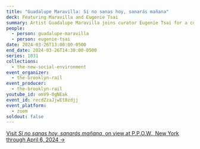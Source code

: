 ```yaml
---
title: "Guadalupe Maravilla: Si no sanas hoy, sanarás mañana"
deck: Featuring Maravilla and Eugenie Tsai
summary: Artist Guadalupe Maravilla joins curator Eugenie Tsai for a conversation.
people:
  - person: guadalupe-maravilla
  - person: eugenie-tsai
date: 2024-03-26T13:00:00-0500
end_date: 2024-03-26T14:30:00-0500
series: 1031
collections:
  - the-new-social-environment
event_organizer:
  - the-brooklyn-rail
event_producer:
  - the-brooklyn-rail
youtube_id: omV9-0gNEak
event_id: recdZzaJjwEt8zdjj
event_platform:
  - zoom
soldout: false
---
```

[V﻿isit *Si no sanas hoy, sanarás mañana*, on view at P.P.O.W., New York through April 6, 2024 →](https://www.ppowgallery.com/exhibitions/guadalupe-maravilla2#tab:thumbnails;tab-1:slideshow)